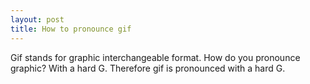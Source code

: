 ```yaml
---
layout: post
title: How to pronounce gif
---
```


Gif stands for graphic interchangeable format. How do you pronounce graphic? With a hard G.
Therefore gif is pronounced with a hard G.